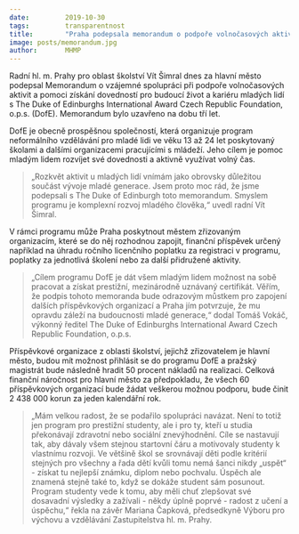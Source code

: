 ```yaml
---
date:         2019-10-30
tags:         transparentnost
title:        "Praha podepsala memorandum o podpoře volnočasových aktivit mladých"
image: posts/memorandum.jpg
author:       MHMP
---
```


Radní hl. m. Prahy pro oblast školství Vít Šimral dnes za hlavní město podepsal Memorandum o vzájemné spolupráci při podpoře volnočasových aktivit a pomoci získání dovedností pro budoucí život a kariéru mladých lidí s The Duke of Edinburghs International Award Czech Republic Foundation, o.p.s. (DofE). Memorandum bylo uzavřeno na dobu tří let.

DofE je obecně prospěšnou společností, která organizuje program neformálního vzdělávání pro mladé lidi ve věku 13 až 24 let poskytovaný školami a dalšími organizacemi pracujícími s mládeží. Jeho cílem je pomoc mladým lidem rozvíjet své dovednosti a aktivně využívat volný čas.

> „Rozkvět aktivit u mladých lidí vnímám jako obrovsky důležitou součást vývoje mladé generace. Jsem proto moc rád, že jsme podepsali s The Duke of Edinburgh toto memorandum. Smyslem programu je komplexní rozvoj mladého člověka,“ uvedl radní Vít Šimral.

V rámci programu může Praha poskytnout městem zřizovaným organizacím, které se do něj rozhodnou zapojit, finanční příspěvek určený například na úhradu ročního licenčního poplatku za registraci v programu, poplatky za jednotlivá školení nebo za další přidružené aktivity.

> „Cílem programu DofE je dát všem mladým lidem možnost na sobě pracovat a získat prestižní, mezinárodně uznávaný certifikát. Věřím, že podpis tohoto memoranda bude odrazovým můstkem pro zapojení dalších příspěvkových organizací a Praha jím potvrzuje, že mu opravdu záleží na budoucnosti mladé generace,“ dodal Tomáš Vokáč, výkonný ředitel The Duke of Edinburghs International Award Czech Republic Foundation, o.p.s.

Příspěvkové organizace z oblasti školství, jejichž zřizovatelem je hlavní město, budou mít možnost přihlásit se do programu DofE a pražský magistrát bude následně hradit 50 procent nákladů na realizaci. Celková finanční náročnost pro hlavní město za předpokladu, že všech 60 příspěvkových organizací bude žádat veškerou možnou podporu, bude činit 2 438 000 korun za jeden kalendářní rok.

> „Mám velkou radost, že se podařilo spolupráci navázat. Není to totiž jen program pro prestižní studenty, ale i pro ty, kteří u studia překonávají zdravotní nebo sociální znevýhodnění. Cíle se nastavují tak, aby dávaly všem stejnou startovní čáru a motivovaly studenty k vlastnímu rozvoji. Ve většině škol se srovnávají děti podle kritérií stejných pro všechny a řada dětí kvůli tomu nemá šanci nikdy „uspět“ - získat tu nejlepší známku, diplom nebo pochvalu. Úspěch ale znamená stejně také to, když se dokáže student sám posunout. Program studenty vede k tomu, aby měli chuť zlepšovat své dosavadní výsledky a zažívali - někdy úplně poprvé - radost z učení a úspěchu,“ řekla na závěr Mariana Čapková, předsedkyně Výboru pro výchovu a vzdělávání Zastupitelstva hl. m. Prahy.
